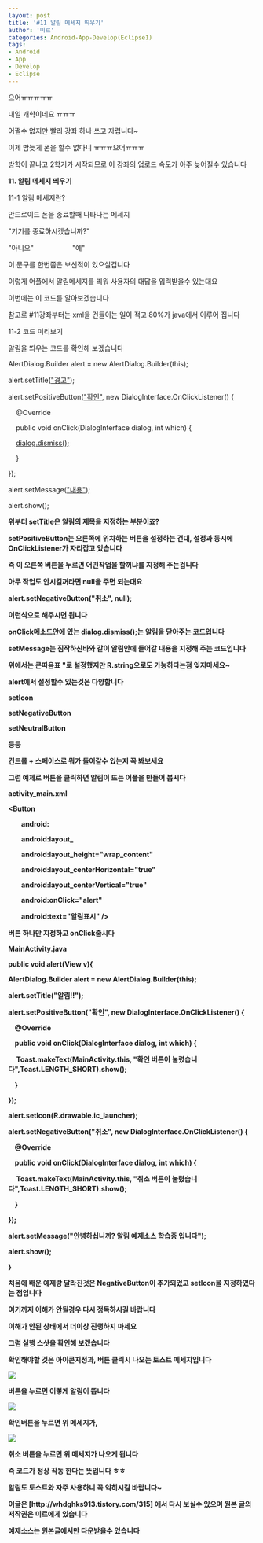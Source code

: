 ```yaml
---
layout: post
title: '#11 알림 메세지 띄우기'
author: '미르'
categories: Android-App-Develop(Eclipse1)
tags:
- Android
- App
- Develop
- Eclipse
---
```



<script> location.href='https://cafe.naver.com/develoid/296849' ; </script>

<p>으어ㅠㅠㅠㅠㅠ</p><p>내일 개학이네요 ㅠㅠㅠ</p><p>어쩔수 없지만 빨리 강좌 하나 쓰고 자렵니다~</p><p>이제 밤늦게 폰을 할수 없다니 ㅠㅠㅠ으어ㅠㅠㅠ</p><p>방학이 끝나고 2학기가 시작되므로 이 강좌의 업로드 속도가 아주 늦어질수 있습니다</p><p><b>11. 알림 메세지 띄우기</b></p><p>11-1 알림 메세지란?</p><p>안드로이드 폰을 종료할때 나타나는 메세지</p><p>"기기를 종료하시겠습니까?"</p><p>"아니오" &nbsp; &nbsp; &nbsp; &nbsp; &nbsp; &nbsp; &nbsp; &nbsp; &nbsp; &nbsp;"예"</p><p>이 문구를 한번쯤은 보신적이 있으실겁니다</p><p>이렇게 어플에서 알림메세지를 띄워 사용자의 대답을 입력받을수 있는대요</p><p>이번에는 이 코드를 알아보겠습니다</p><p>참고로 #11강좌부터는 xml을 건들이는 일이 적고 80%가 java에서 이루어 집니다</p><p>11-2 코드 미리보기</p><p>알림을 띄우는 코드를 확인해 보겠습니다</p><p>AlertDialog.Builder alert = new AlertDialog.Builder(this);</p><p>alert.setTitle(<u>"경고"</u>);</p><p>alert.setPositiveButton(<u>"확인"</u>, new DialogInterface.OnClickListener() {</p><p>&nbsp; &nbsp; @Override</p><p>&nbsp; &nbsp; public void onClick(DialogInterface dialog, int which) {</p><p>&nbsp; &nbsp;&nbsp;<u>dialog.dismiss();</u></p><p>&nbsp; &nbsp; }</p><p>});</p><p>alert.setMessage(<u>"내용"</u>);</p><p>alert.show();<b></p><p>위부터 setTitle은 알림의 제목을 지정하는 부분이죠?</p><p>setPositiveButton는 오른쪽에 위치하는 버튼을 설정하는 건대, 설정과 동시에 OnClickListener가 자리잡고 있습니다</p><p>즉 이 오른쪽 버튼을 누르면 어떤작업을 할꺼냐를 지정해 주는겁니다</p><p>아무 작업도 안시킬꺼라면 null을 주면 되는대요</p><p>alert.setNegativeButton("취소", null);</p><p>이런식으로 해주시면 됩니다</p><p>onClick메소드안에 있는&nbsp;dialog.dismiss();는 알림을 닫아주는 코드입니다</p><p>setMessage는 짐작하신바와 같이 알림안에 들어갈 내용을 지정해 주는 코드입니다</p><p>위에서는 큰따음표 "로 설정했지만 R.string으로도 가능하다는점 잊지마세요~</p><p>alert에서 설정할수 있는것은 다양합니다</p><p>setIcon</p><p>setNegativeButton</p><p>setNeutralButton</p><p>등등</p><p>컨드롤 + 스페이스로 뭐가 들어갈수 있는지 꼭 봐보세요</p><p>그럼 예제로 버튼을 클릭하면 알림이 뜨는 어플을 만들어 봅시다</p><p>activity_main.xml</p><p>&lt;Button</p><p>&nbsp; &nbsp; &nbsp; &nbsp; android:</p><p>&nbsp; &nbsp; &nbsp; &nbsp; android:layout_</p><p>&nbsp; &nbsp; &nbsp; &nbsp; android:layout_height="wrap_content"</p><p>&nbsp; &nbsp; &nbsp; &nbsp; android:layout_centerHorizontal="true"</p><p>&nbsp; &nbsp; &nbsp; &nbsp; android:layout_centerVertical="true"</p><p>&nbsp; &nbsp; &nbsp; &nbsp; android:onClick="alert"</p><p>&nbsp; &nbsp; &nbsp; &nbsp; android:text="알림표시" /&gt;<b></p><p>버튼 하나만 지정하고 onClick줍시다</p><p>MainActivity.java</p><p>public void alert(View v){</p><p>  AlertDialog.Builder alert = new AlertDialog.Builder(this);</p><p>  alert.setTitle("알림!!");</p><p>  alert.setPositiveButton("확인", new DialogInterface.OnClickListener() {</p><p>  &nbsp;&nbsp; &nbsp;@Override</p><p>  &nbsp;&nbsp; &nbsp;public void onClick(DialogInterface dialog, int which) {</p><p>  &nbsp;&nbsp; &nbsp; Toast.makeText(MainActivity.this, "확인 버튼이 눌렸습니다",Toast.LENGTH_SHORT).show();</p><p>  &nbsp;&nbsp; &nbsp;}</p><p>  });</p><p>  alert.setIcon(R.drawable.ic_launcher);</p><p>  alert.setNegativeButton("취소", new DialogInterface.OnClickListener() {</p><p>  &nbsp;&nbsp; &nbsp;@Override</p><p>  &nbsp;&nbsp; &nbsp;public void onClick(DialogInterface dialog, int which) {</p><p>  &nbsp;&nbsp; &nbsp; Toast.makeText(MainActivity.this, "취소 버튼이 눌렸습니다",Toast.LENGTH_SHORT).show();</p><p>  &nbsp;&nbsp; &nbsp;}</p><p>  });</p><p>  alert.setMessage("안녕하십니까? 알림 예제소스 학습중 입니다");</p><p>  alert.show();</p><p> }</p><p>처음에 배운 예제랑 달라진것은&nbsp;NegativeButton이 추가되었고 setIcon을 지정하였다는 점입니다</p><p>여기까지 이해가 안될경우 다시 정독하시길 바랍니다</p><p>이해가 안된 상태에서 더이상 진행하지 마세요</p><p>그럼 실행 스샷을 확인해 보겠습니다</p><p>확인해야할 것은 아이콘지정과, 버튼 클릭시 나오는 토스트 메세지입니다</p><p><img src="https://dthumb-phinf.pstatic.net/?src=%22http%3A%2F%2Fcfile9.uf.tistory.com%2Fimage%2F211036375210B576175B1A%22&amp;type=cafe_wa740"></p><p>버튼을 누르면 이렇게 알림이 뜹니다</p><p><img src="https://dthumb-phinf.pstatic.net/?src=%22http%3A%2F%2Fcfile25.uf.tistory.com%2Fimage%2F261519375210B5763BDCEF%22&amp;type=cafe_wa740"></p><p>확인버튼을 누르면 위 메세지가,</p><p><img src="https://dthumb-phinf.pstatic.net/?src=%22http%3A%2F%2Fcfile2.uf.tistory.com%2Fimage%2F247758375210B57610019C%22&amp;type=cafe_wa740"></p><p>취소 버튼을 누르면 위 메세지가 나오게 됩니다<b></p><p>즉 코드가 정상 작동 한다는 뜻입니다 ㅎㅎ</p><p>알림도 토스트와 자주 사용하니 꼭 익히시길 바랍니다~</p><p></p><p>이글은 [http://whdghks913.tistory.com/315] 에서 다시 보실수 있으며 원본 글의 저작권은 미르에게 있습니다</p><p></p><p>예제소스는 원본글에서만 다운받을수 있습니다</p>
